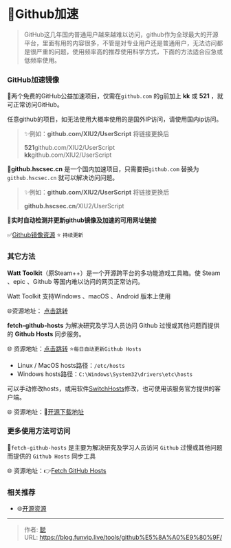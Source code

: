 # 🧩Github加速


> GitHub这几年国内普通用户越来越难以访问，github作为全球最大的开源平台，里面有用的内容很多，不管是对专业用户还是普通用户，无法访问都是很严重的问题，使用频率高的推荐使用科学方式，下面的方法适合应急或低频率使用。

### GitHub加速镜像

🚩两个免费的GitHub公益加速项目，仅需在`github.com` 的g前加上 **kk** 或 **521** ，就可正常访问GitHub。

任意github的项目，如无法使用大概率使用的是国外IP访问，请使用国内ip访问。

> ✨例如：**github.com/XIU2/UserScript** 将链接更换后
>
> **521**github.com/XIU2/UserScript  
> **kk**github.com/XIU2/UserScript

🚩**github.hscsec.cn** 是一个国内加速项目，只需要把`github.com` 替换为 `github.hscsec.cn` 就可以解决访问问题。

> ✨例如：**github.com/XIU2/UserScript** 将链接更换后
>
> **github.hscsec.cn**/XIU2/UserScript

🔴**实时自动检测并更新github镜像及加速的可用网址链接**

✅[Github镜像资源](http://lib.zuotiyi.cn/tool/github.html) ⭐️ `持续更新`

### 其它方法

**Watt Toolkit**（原Steam++）是一个开源跨平台的多功能游戏工具箱。使 Steam 、epic 、Github 等国内难以访问的网页正常访问。

Watt Toolkit 支持Windows 、macOS 、Android 版本上使用

🌐资源地址： [点击跳转](https://steampp.net/)

**fetch-github-hosts** 为解决研究及学习人员访问 Github 过慢或其他问题而提供的 **Github Hosts** 同步服务。

🌐 资源地址：[点击跳转](https://hosts.gitcdn.top/hosts.txt) ⭐️`每日自动更新Github Hosts`

+   Linux / MacOS hosts路径：`/etc/hosts`
+   Windows hosts路径：`C:\Windows\System32\drivers\etc\hosts`

可以手动修改hosts，或用软件[SwitchHosts](https://www.123pan.com/s/V65A-3FlLd.html)修改，也可使用该服务官方提供的客户端。

🌐 资源地址：🧩[开源下载地址](https://github.hscsec.cn/Licoy/fetch-github-hosts/releases)

### 更多使用方法可访问

🎉`fetch-github-hosts` 是主要为解决研究及学习人员访问 `Github` 过慢或其他问题而提供的 `Github Hosts` 同步工具

🌐 资源地址：👉[Fetch GitHub Hosts](https://hosts.gitcdn.top/) 

### 相关推荐

- 🌐[开源资源](/dailyshare/开源合集/)


---

> 作者: [聪](/about)  
> URL: https://blog.funvip.live/tools/github%E5%8A%A0%E9%80%9F/  


